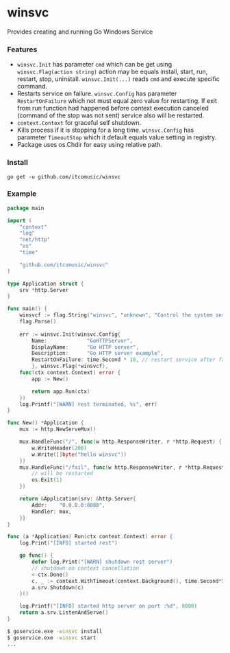 # winsvc
Provides creating and running Go Windows Service

### Features
- `winsvc.Init` has parameter `cmd` which can be get using `winsvc.Flag(action string)` action may be equals install, start, run, restart, stop, uninstall.
`winsvc.Init(...)` reads `cmd` and execute specific command.
- Restarts service on failure. `winsvc.Config` has parameter `RestartOnFailure` which not must equal zero value for restarting. If exit from run function had happened before context execution canceled (command of the stop was not sent) service also will be restarted.
- `context.Context` for graceful self shutdown.
- Kills process if it is stopping for a long time. `winsvc.Config` has parameter `TimeoutStop` which it default equals value setting in registry.
- Package uses os.Chdir for easy using relative path.

### Install
```go get -u github.com/itcomusic/winsvc```

### Example
```go
package main

import (
	"context"
	"log"
	"net/http"
	"os"
	"time"

	"github.com/itcomusic/winsvc"
)

type Application struct {
	srv *http.Server
}

func main() {
	winsvcf := flag.String("winsvc", "unknown", "Control the system service (install, start, restart, stop, uninstall)")
	flag.Parse()
    
	err := winsvc.Init(winsvc.Config{
		Name:             "GoHTTPServer",
		DisplayName:      "Go HTTP server",
		Description:      "Go HTTP server example",
		RestartOnFailure: time.Second * 10, // restart service after failure
    	}, winsvc.Flag(*winsvcf),
	func(ctx context.Context) error {
		app := New()

		return app.Run(ctx)
	})
	log.Printf("[WARN] rest terminated, %s", err)
}

func New() *Application {
	mux := http.NewServeMux()

	mux.HandleFunc("/", func(w http.ResponseWriter, r *http.Request) {
		w.WriteHeader(200)
		w.Write([]byte("hello winsvc"))
	})
	mux.HandleFunc("/fail", func(w http.ResponseWriter, r *http.Request) {
		// will be restarted
		os.Exit(1)
	})

	return &Application{srv: &http.Server{
		Addr:    "0.0.0.0:8080",
		Handler: mux,
	}}
}

func (a *Application) Run(ctx context.Context) error {
	log.Print("[INFO] started rest")

	go func() {
		defer log.Print("[WARN] shutdown rest server")
		// shutdown on context cancellation
		<-ctx.Done()
		c, _ := context.WithTimeout(context.Background(), time.Second*5)
		a.srv.Shutdown(c)
	}()

	log.Printf("[INFO] started http server on port :%d", 8080)
	return a.srv.ListenAndServe()
}
```
```sh
$ goservice.exe -winsvc install
$ goservice.exe -winsvc start
...
```

